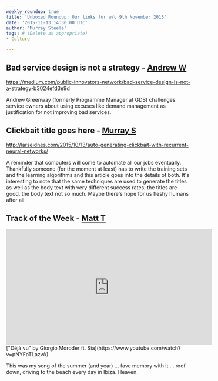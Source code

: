 ```yaml
---
weekly_roundup: true
title: 'Unboxed Roundup: Our links for w/c 9th November 2015'
date: '2015-11-13 14:30:00 UTC'
author: 'Murray Steele'
tags: # (Delete as appropriate)
- Culture

---
```


## Bad service design is not a strategy - [Andrew W](/people#andrew-white)

https://medium.com/public-innovators-network/bad-service-design-is-not-a-strategy-b3024efd3e9d

Andrew Greenway (formerly Programme Manager at GDS) challenges service owners about using excuses like demand management as justification for not improving bad services.

## Clickbait title goes here - [Murray S](/people#murray-steele)

http://larseidnes.com/2015/10/13/auto-generating-clickbait-with-recurrent-neural-networks/

A reminder that computers will come to automate all our jobs eventually.  Thankfully someone (for the moment at least) has to write the training sets and the learning algorithms and this article goes into the details of both.  It's interesting to note that the same techniques are used to generate the titles as well as the body text with very different success rates; the titles are good, the body text not so much.  Maybe there's hope for us fleshy humans after all.

## Track of the Week - [Matt T](https://twitter.com/MattUnboxed)

<iframe width="560" height="315" src="https://www.youtube.com/embed/pNYFpTLazvA" frameborder="0" allowfullscreen></iframe>
["Déjà vu" by Giorgio Moroder ft. Sia](https://www.youtube.com/watch?v=pNYFpTLazvA)

This was my song of the summer (and year) ... fave memory with it ... roof down, driving to the beach every day in Ibiza. Heaven.
